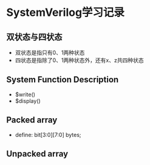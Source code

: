 # SystemVerilog学习记录
## 双状态与四状态
* 双状态是指只有0、1两种状态
* 四状态是指除了0、1两种状态外，还有x、z共四种状态
## System Function Description
* $write()
* $display()

## Packed array
* define: bit[3:0][7:0] bytes;

## Unpacked array

